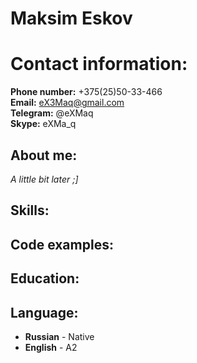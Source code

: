 # Maksim Eskov
# Contact information: 
**Phone number:** +375(25)50-33-466 <br>
**Email:** eX3Maq@gmail.com <br>
**Telegram:** @eXMaq <br>
**Skype:** eXMa_q
## About me: 
*A little bit later ;]*
## Skills:
## Code examples:
## Education:
## Language:
+ **Russian** - Native
+ **English** - A2
